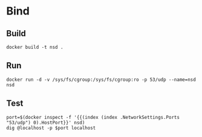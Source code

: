 # Bind

## Build

    docker build -t nsd .

## Run

    docker run -d -v /sys/fs/cgroup:/sys/fs/cgroup:ro -p 53/udp --name=nsd nsd

## Test

    port=$(docker inspect -f '{{(index (index .NetworkSettings.Ports "53/udp") 0).HostPort}}' nsd)
    dig @localhost -p $port localhost

